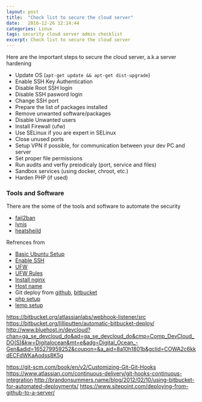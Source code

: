 ```yaml
---
layout: post
title:  "Check list to secure the cloud server"
date:   2016-12-26 12:14:44
categories: Linux
tags: security cloud server admin checklist
excerpt: Check list to secure the cloud server
---
```


Here are the important steps to secure the cloud server, a.k.a server hardening

* Update OS (```apt-get update && apt-get dist-upgrade```)
* Enable SSH Key Authentication
* Disable Root SSH login
* Disable SSH pasword login
* Change SSH port
* Prepare the list of packages installed
* Remove unwanted software/packages
* Disable Unwanted users
* Install Firewall (ufw)
* Use SELinux if you are expert in SELinux
* Close unused ports
* Setup VPN if possible, for communication between your dev PC and server
* Set proper file permissions
* Run audits and verfiy preiodicaly (port, service and files)
* Sandbox services (using docker, chroot, etc.)
* Harden PHP (if used)

### Tools and Software

There are the some of the tools and software to automate the security

* [fail2ban](http://www.fail2ban.org)
* [lynis](https://cisofy.com/lynis/)
* [heatsheild](https://heatshield.io)

Refrences from



* [Basic Ubuntu Setup](https://www.digitalocean.com/community/tutorials/initial-server-setup-with-ubuntu-14-04)
* [Enable SSH](https://www.digitalocean.com/community/tutorials/7-security-measures-to-protect-your-servers)
* [UFW](https://www.digitalocean.com/community/tutorials/how-to-setup-a-firewall-with-ufw-on-an-ubuntu-and-debian-cloud-server)
* [UFW Rules](https://www.digitalocean.com/community/tutorials/ufw-essentials-common-firewall-rules-and-commands)
* [Install nginx](https://www.digitalocean.com/community/tutorials/how-to-install-nginx-on-ubuntu-14-04-lts)
* [Host name](https://www.digitalocean.com/community/tutorials/how-to-set-up-a-host-name-with-digitalocean)
* Git deploy from [github](https://www.sitepoint.com/deploying-from-github-to-a-server/), [bitbucket](https://support.deployhq.com/articles/deployments/how-do-i-start-an-automatic-deployment-from-bitbucket)
* [php setup](https://www.digitalocean.com/community/tutorials/how-to-host-multiple-websites-securely-with-nginx-and-php-fpm-on-ubuntu-14-04)
* [lemp setup](https://www.digitalocean.com/community/tutorials/how-to-install-linux-nginx-mysql-php-lemp-stack-in-ubuntu-16-04)

https://bitbucket.org/atlassianlabs/webhook-listener/src
https://bitbucket.org/lilliputten/automatic-bitbucket-deploy/
http://www.bluehost.in/devcloud?chan=ga_se_devcloud_do&ad=ga_se_devcloud_do&cmp=Comp_DevCloud_DO(S)&kw=Digitalocean&mt=e&adg=Digital_Ocean_-Gen&adid=165279959252&coupon=&a_aid=8a10h1801b&gclid=COWA2c6kkdECFdWKaAodss8K5g

https://git-scm.com/book/en/v2/Customizing-Git-Git-Hooks
https://www.atlassian.com/continuous-delivery/git-hooks-continuous-integration
http://brandonsummers.name/blog/2012/02/10/using-bitbucket-for-automated-deployments/
https://www.sitepoint.com/deploying-from-github-to-a-server/

